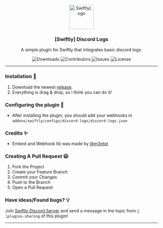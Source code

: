 <p align="center">
  <a href="https://github.com/swiftly-solution/discord-logs">
    <img src="https://cdn.swiftlycs2.net/swiftly-logo.png" alt="SwiftlyLogo" width="80" height="80">
  </a>

  <h3 align="center">[Swiftly] Discord Logs</h3>

  <p align="center">
    A simple plugin for Swiftly that integrates basic discord logs.
    <br/>
  </p>
</p>

<p align="center">
  <img src="https://img.shields.io/github/downloads/swiftly-solution/discord-logs/total" alt="Downloads"> 
  <img src="https://img.shields.io/github/contributors/swiftly-solution/discord-logs?color=dark-green" alt="Contributors">
  <img src="https://img.shields.io/github/issues/swiftly-solution/discord-logs" alt="Issues">
  <img src="https://img.shields.io/github/license/swiftly-solution/discord-logs" alt="License">
</p>

---

### Installation 👀

1. Download the newest [release](https://github.com/swiftly-solution/discord-logs/releases).
2. Everything is drag & drop, so i think you can do it!

### Configuring the plugin 🧐

- After installing the plugin, you should add your webhooks in `addons/swiftly/configs/discord-logs/discord-logs.json`

### Credits ✨

- Embed and Webhook lib was made by [@m3ntor](https://github.com/m3ntorsky)

### Creating A Pull Request 😃

1. Fork the Project
2. Create your Feature Branch
3. Commit your Changes
4. Push to the Branch
5. Open a Pull Request

### Have ideas/Found bugs? 💡

Join [Swiftly Discord Server](https://swiftlycs2.net/discord) and send a message in the topic from `📕╎plugins-sharing` of this plugin!

---
